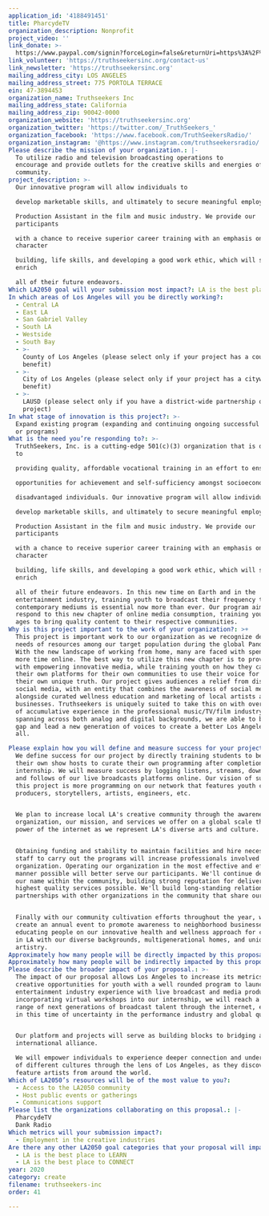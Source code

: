 ```yaml
---
application_id: '4188491451'
title: PharcydeTV
organization_description: Nonprofit
project_video: ''
link_donate: >-
  https://www.paypal.com/signin?forceLogin=false&returnUri=https%3A%2F%2Fwww.paypal.com%2Fdonate&state=%252F%253Ftoken%253DQmHCteJdZP91pu3mtweSKfLfQhDkQysw_7zu3yWFPKJHFpQ_iv67gNQUhqFn0McBgUw4gG%2526fromUL%253Dtrue&intent=donate&ctxId=f1549e47a8c94a57a9880f39322138b1
link_volunteer: 'https://truthseekersinc.org/contact-us'
link_newsletter: 'https://truthseekersinc.org'
mailing_address_city: LOS ANGELES
mailing_address_street: 775 PORTOLA TERRACE
ein: 47-3894453
organization_name: Truthseekers Inc
mailing_address_state: California
mailing_address_zip: 90042-0000
organization_website: 'https://truthseekersinc.org'
organization_twitter: 'https://twitter.com/_TruthSeekers_'
organization_facebook: 'https://www.facebook.com/TruthSeekersRadio/'
organization_instagram: '@https://www.instagram.com/truthseekersradio/'
Please describe the mission of your organization.: |-
  To utilize radio and television broadcasting operations to
  encourage and provide outlets for the creative skills and energies of the
  community.
project_description: >-
  Our innovative program will allow individuals to

  develop marketable skills, and ultimately to secure meaningful employment as a

  Production Assistant in the film and music industry. We provide our
  participants

  with a chance to receive superior career training with an emphasis on
  character

  building, life skills, and developing a good work ethic, which will serve to
  enrich

  all of their future endeavors.
Which LA2050 goal will your submission most impact?: LA is the best place to CREATE
In which areas of Los Angeles will you be directly working?:
  - Central LA
  - East LA
  - San Gabriel Valley
  - South LA
  - Westside
  - South Bay
  - >-
    County of Los Angeles (please select only if your project has a countywide
    benefit)
  - >-
    City of Los Angeles (please select only if your project has a citywide
    benefit)
  - >-
    LAUSD (please select only if you have a district-wide partnership or
    project)
In what stage of innovation is this project?: >-
  Expand existing program (expanding and continuing ongoing successful projects
  or programs)
What is the need you’re responding to?: >-
  TruthSeekers, Inc. is a cutting-edge 501(c)(3) organization that is dedicated
  to

  providing quality, affordable vocational training in an effort to ensure equal

  opportunities for achievement and self-sufficiency amongst socioeconomically

  disadvantaged individuals. Our innovative program will allow individuals to

  develop marketable skills, and ultimately to secure meaningful employment as a

  Production Assistant in the film and music industry. We provide our
  participants

  with a chance to receive superior career training with an emphasis on
  character

  building, life skills, and developing a good work ethic, which will serve to
  enrich

  all of their future endeavors. In this new time on Earth and in the
  entertainment industry, training youth to broadcast their frequency through
  contemporary mediums is essential now more than ever. Our program aims to
  respond to this new chapter of online media consumption, training youth of all
  ages to bring quality content to their respective communities.
Why is this project important to the work of your organization?: >+
  This project is important work to our organization as we recognize developing
  needs of resources among our target population during the global Pandemic.
  With the new landscape of working from home, many are faced with spending much
  more time online. The best way to utilize this new chapter is to provide LA
  with empowering innovative media, while training youth on how they can create
  their own platforms for their own communities to use their voice for sharing
  their own unique truth. Our project gives audiences a relief from disposable
  social media, with an entity that combines the awareness of social media
  alongside curated wellness education and marketing of local artists and small
  businesses. Truthseekers is uniquely suited to take this on with over decades
  of accumulative experience in the professional music/TV/film industry,
  spanning across both analog and digital backgrounds, we are able to bridge the
  gap and lead a new generation of voices to create a better Los Angeles for
  all.

Please explain how you will define and measure success for your project.: >-
  We define success for our project by directly training students to become
  their own show hosts to curate their own programming after completion of
  internship. We will measure success by logging listens, streams, downloads,
  and follows of our live broadcasts platforms online. Our vision of success for
  this project is more programming on our network that features youth creators,
  producers, storytellers, artists, engineers, etc.


  We plan to increase local LA's creative community through the awareness of our
  organization, our mission, and services we offer on a global scale through the
  power of the internet as we represent LA's diverse arts and culture.


  Obtaining funding and stability to maintain facilities and hire necessary
  staff to carry out the programs will increase professionals involved with our
  organization. Operating our organization in the most effective and efficient
  manner possible will better serve our participants. We'll continue developing
  our name within the community, building strong reputation for delivering the
  highest quality services possible. We'll build long-standing relationships and
  partnerships with other organizations in the community that share our vision.


  Finally with our community cultivation efforts throughout the year, we'll
  create an annual event to promote awareness to neighborhood businesses,
  educating people on our innovative health and wellness approach for creatives
  in LA with our diverse backgrounds, multigenerational homes, and unique
  artistry.
Approximately how many people will be directly impacted by this proposal?: '100'
Approximately how many people will be indirectly impacted by this proposal?: '10000'
Please describe the broader impact of your proposal.: >-
  The impact of our proposal allows Los Angeles to increase its metrics in
  creative opportunities for youth with a well rounded program to launch their
  entertainment industry experience with live broadcast and media production. By
  incorporating virtual workshops into our internship, we will reach a wide
  range of next generations of broadcast talent through the internet, especially
  in this time of uncertainty in the performance industry and global quarantine.


  Our platform and projects will serve as building blocks to bridging an
  international alliance.

  We will empower individuals to experience deeper connection and understanding
  of different cultures through the lens of Los Angeles, as they discovery and
  feature artists from around the world.
Which of LA2050’s resources will be of the most value to you?:
  - Access to the LA2050 community
  - Host public events or gatherings
  - Communications support
Please list the organizations collaborating on this proposal.: |-
  PharcydeTV
  Dank Radio
Which metrics will your submission impact?:
  - Employment in the creative industries
Are there any other LA2050 goal categories that your proposal will impact?:
  - LA is the best place to LEARN
  - LA is the best place to CONNECT
year: 2020
category: create
filename: truthseekers-inc
order: 41

---
```

